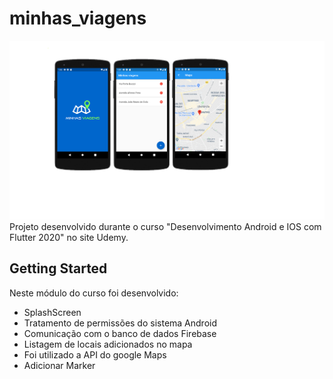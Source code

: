 # minhas_viagens

![Minhas viagens telas](https://raw.githubusercontent.com/maxweiner7/minhas_viagens_flutter/master/images/telas.png)
Projeto desenvolvido durante o curso "Desenvolvimento Android e IOS com Flutter 2020" no site Udemy.
## Getting Started
Neste módulo do curso foi desenvolvido:

* SplashScreen
* Tratamento de permissões do sistema Android
* Comunicação com o banco de dados Firebase
* Listagem de locais adicionados no mapa
* Foi utilizado a API do google Maps
* Adicionar Marker 
